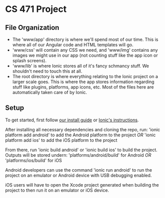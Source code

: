 # CS 471 Project

## File Organization
- The 'www/app' directory is where we'll spend most of our time. This is where all of our Angular code and HTML templates will go.
- 'www/css' will contain any CSS we need, and 'www/img' contains any images we might use in our app (not counting stuff like the app icon or splash screens).
- 'www/lib' is where Ionic stores all of it's fancy schmancy stuff. We shouldn't need to touch this at all.
- The root directory is where everything relating to the Ionic project on a larger scale goes. This is where the app stores information regarding stuff like plugins, platforms, app icons, etc. Most of the files here are automatically taken care of by Ionic.

## Setup
To get started, first follow [our install guide](https://docs.google.com/document/d/1PjuJ3a932o-g4IEGrjsTkI5s30GmzY1_wQErD1J8HYM/edit?usp=sharing) or [Ionic's instructions](http://ionicframework.com/docs/guide/installation.html).

After installing all necessary dependencies and cloning the repo, run:
'ionic platform add android' to add the Android platform to the project
*OR*
'ionic platform add ios' to add the iOS platform to the project

From there, run 'ionic build android' or 'ionic build ios' to build the project. Outputs will be stored undern:
'platforms/android/build' for Android
*OR*
'platforms/ios/build' for iOS

Android developers can use the command 'ionic run android' to run the project on an emulator or Android device with USB debugging enabled.

iOS users will have to open the Xcode project generated when building the project to then run it on an emulator or iOS device.

